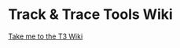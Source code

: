 # Track &amp; Trace Tools Wiki

[Take me to the T3 Wiki](https://github.com/classvsoftware/t3-wiki/wiki)